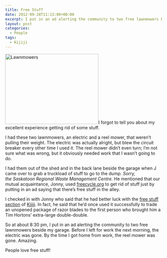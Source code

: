 ```yaml
---
title: Free Stuff
date: 2012-09-28T11:13:00+00:00
excerpt: I put in an ad alerting the community to two free lawnmowers beside my garage. Before I left for work the next morning, the electric was gone. By the time I got home from work, the reel mower was gone. Amazing.
layout: post
categories:
  - People
tags:
  - Kijiji
---
```

<a href="https://dv8b8dkxht4vb.cloudfront.net/img/lawnmowers.jpg" rel="lightbox"><img class="alignright size-medium wp-image-3295" title="lawnmowers" src="https://dv8b8dkxht4vb.cloudfront.net/img/lawnmowers-300x225.jpg" alt="Lawnmowers" width="300" height="225" srcset="https://dv8b8dkxht4vb.cloudfront.net/img/lawnmowers-300x225.jpg 300w, https://dv8b8dkxht4vb.cloudfront.net/img/lawnmowers-400x300.jpg 400w, https://dv8b8dkxht4vb.cloudfront.net/img/lawnmowers.jpg 960w" sizes="(max-width: 300px) 100vw, 300px" /></a>I forgot to tell you about my excellent experience getting rid of some stuff.

I had these two lawnmowers, an electric and a reel mower, that weren&#8217;t pulling their weight. The electric was actually alright, but blew the circuit breaker every other time I used it. The reel mower didn&#8217;t even turn; I&#8217;m not sure what was wrong, but it obviously needed work that I wasn&#8217;t going to do.

I had them out of the shed and in the back lane beside the garage when J came over to grab a truckload of stuff to go to the dump. _Sorry, the Saskatoon Regional Waste Management Centre._ He mentioned that our mutual acquaintance, Jonny, used [freecycle.org](http://www.freecycle.org/) to get rid of stuff just by putting in an ad saying that there&#8217;s free stuff in the alley.

I checked in with Jonny who said that he had better luck with the [free stuff section](http://saskatoon.kijiji.ca/f-Classifieds-W0QQAdTypeZ2QQPriceAlternativeZ3) of [Kijiji](http://saskatoon.kijiji.ca/). In fact, he said that he&#8217;d once used it successfully to trade an unopened package of razor blades to the first person who brought him a Tim Hortons&#8217; extra-large double-double.

So at about 8:30 pm, I put in an ad alerting the community to two free lawnmowers beside my garage. Before I left for work the next morning, the electric was gone. By the time I got home from work, the reel mower was gone. Amazing.

People love free stuff!